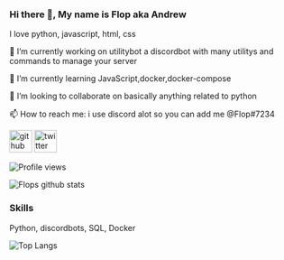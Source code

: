 ### Hi there 👋, My name is Flop aka Andrew

I love python, javascript, html, css

🔭 I’m currently working on utilitybot a discordbot with many utilitys and commands to manage your server

🌱 I’m currently learning JavaScript,docker,docker-compose

👯 I’m looking to collaborate on basically anything related to python

📫 How to reach me: i use discord alot so you can add me @Flop#7234


[<img src='https://cdn.jsdelivr.net/npm/simple-icons@3.0.1/icons/github.svg' alt='github' height='40'>](https://github.com/FFlop)  [<img src='https://cdn.jsdelivr.net/npm/simple-icons@3.0.1/icons/twitter.svg' alt='twitter' height='40'>](https://twitter.com/Flop)  

![Profile views](https://gpvc.arturio.dev/FFlop)

![Flops github stats](https://github-readme-stats.vercel.app/api?username=FFlop&show_icons=true&theme=merko)


### Skills

Python, discordbots, SQL, Docker

![Top Langs](https://github-readme-stats.vercel.app/api/top-langs/?username=FFlop&hide=javascript,html)


